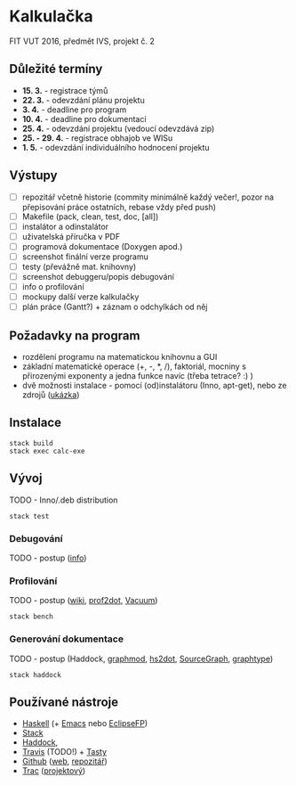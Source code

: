 # Kalkulačka
FIT VUT 2016, předmět IVS, projekt č. 2

## Důležité termíny
- **15. 3.** - registrace týmů
- **22. 3.** - odevzdání plánu projektu
- **3. 4.** - deadline pro program
- **10. 4.** - deadline pro dokumentaci
- **25. 4.** - odevzdání projektu (vedoucí odevzdává zip)
- **25. - 29. 4.** - registrace obhajob ve WISu
- **1. 5.** - odevzdání individuálního hodnocení projektu

## Výstupy
- [ ] repozitář včetně historie (commity minimálně každý večer!, pozor na přepisování práce ostatních, rebase vždy před push)
- [ ] Makefile (pack, clean, test, doc, [all])
- [ ] instalátor a odinstalátor
- [ ] uživatelská příručka v PDF
- [ ] programová dokumentace (Doxygen apod.)
- [ ] screenshot finální verze programu
- [ ] testy (převážně mat. knihovny)
- [ ] screenshot debuggeru/popis debugování
- [ ] info o profilování
- [ ] mockupy další verze kalkulačky
- [ ] plán práce (Gantt?) + záznam o odchylkách od něj

## Požadavky na program
- rozdělení programu na matematickou knihovnu a GUI
- základní matematické operace (+, -, \*, /), faktoriál, mocniny s přirozenými exponenty a jedna funkce navíc (třeba tetrace? :) )
- dvě možnosti instalace - pomocí (od)instalátoru (Inno, apt-get), nebo ze zdrojů ([ukázka](http://xmonad.org/intro.html))

## Instalace
```
stack build
stack exec calc-exe
```

## Vývoj
TODO - Inno/.deb distribution
```
stack test
```

### Debugování
TODO - postup ([info](https://wiki.haskell.org/Debugging))

### Profilování
TODO - postup ([wiki](https://wiki.haskell.org/Performance), [prof2dot](https://hackage.haskell.org/package/prof2dot), [Vacuum](https://thoughtpolice.github.io/vacuum/))
```
stack bench
```

### Generování dokumentace
TODO - postup (Haddock, [graphmod](https://hackage.haskell.org/package/graphmod), [hs2dot](https://hackage.haskell.org/package/hs2dot), [SourceGraph](https://hackage.haskell.org/package/SourceGraph), [graphtype](https://hackage.haskell.org/package/graphtype))
```
stack haddock
```

## Používané nástroje
- [Haskell](https://www.haskell.org/) (+ [Emacs](https://github.com/serras/emacs-haskell-tutorial/blob/master/tutorial.md) nebo [EclipseFP](https://eclipsefp.github.io/))
- [Stack](http://docs.haskellstack.org/en/stable/README/)
- [Haddock](https://wiki.haskell.org/Haddock), 
- [Travis](https://travis-ci.org) (TODO!) + [Tasty](http://documentup.com/feuerbach/tasty)
- [Github](https://github.com/) ([web](https://fit-ivs.github.io), [repozitář](https://github.com/fit-ivs/calc))
- [Trac](https://trac.edgewall.org/) ([projektový](https://trac.zarybnicky.com))
